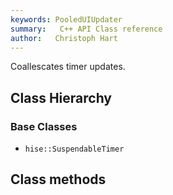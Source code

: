 ```yaml
---
keywords: PooledUIUpdater
summary:   C++ API Class reference
author:   Christoph Hart
---
```


Coallescates timer updates.   
## Class Hierarchy

### Base Classes

- `hise::SuspendableTimer`  

## Class methods
